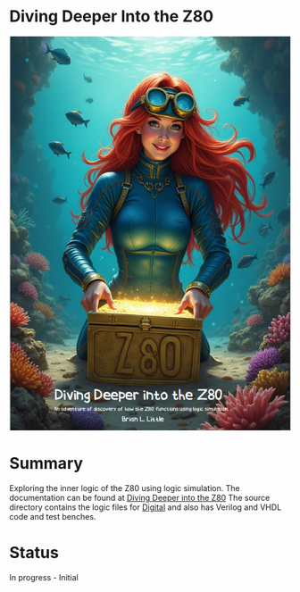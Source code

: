# Diving Deeper Into the Z80
![Alt text](/Documentation/Resources/coverart.png)
# Summary 
Exploring the inner logic of the Z80 using logic simulation. 
The documentation can be found at [Diving Deeper into the Z80](/Documentation/Diving%20Deeper%20into%20the%20Z80.pdf) 
The source directory contains the logic files for [Digital](https://github.com/hneemann/Digital) and also has Verilog and VHDL code and test benches.

# Status 
In progress - Initial 
